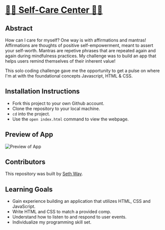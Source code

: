 # [🧘‍♂️ Self-Care Center 🧘‍♀️](https://seth-way.github.io/self-care-center/)

## Abstract

How can I care for myself? One way is with affirmations and mantras!
Affirmations are thoughts of positive self-empowerment, meant to assert your self-worth.
Mantras are repetive phrases that are repeated again and again during mindfulness practices. My challenge was to build an app that helps users remind themselves of their inherent value!

This solo coding challenge gave me the opportunity to get a pulse on where I'm at with the foundational concepts Javascript, HTML & CSS.

## Installation Instructions

[//]: <> (What steps does a person have to take to get your app cloned down and running?)

- Fork this project to your own Github account.
- Clone the repository to your local machine.
- `cd` into the project.
- Use the `open index.html` command to view the webpage.

## Preview of App

![Preview of App](https://imgur.com/9am1BjU.gif)

[//]: <> (## Context)
[//]: <> (Give some context for the project here. How long did you have to work on it? How far into the Turing program are you?)

## Contributors

This repository was built by [Seth Way](https://github.com/seth-way).

## Learning Goals

- Gain experience building an application that utilizes HTML, CSS and JavaScript.
- Write HTML and CSS to match a provided comp.
- Understand how to listen to and respond to user events.
- Individualize my programming skill set.

[//]: <> (## Wins + Challenges)

[//]: <> (What are 2-3 wins you have from this project? What were some challenges you faced - and how did you get over them?)
